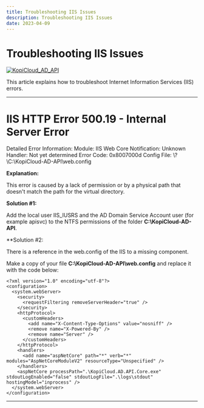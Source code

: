 ```yaml
---
title: Troubleshooting IIS Issues
description: Troubleshooting IIS Issues
date: 2023-04-09
---
```


# Troubleshooting IIS Issues
[![KopiCloud_AD_API](https://img.shields.io/badge/kopiCloud_ad-v1.0+-blueviolet.svg)](https://www.kopicloud-ad-api.com)

This article explains how to troubleshoot Internet Information Services (IIS) errors.

----

# IIS HTTP Error 500.19 - Internal Server Error

Detailed Error Information:
Module: IIS Web Core
Notification: Unknown
Handler: Not yet determined
Error Code: 0x8007000d
Config File: \\?\C:\KopiCloud-AD-API\web.config

**Explanation:**

This error is caused by a lack of permission or by a physical path that doesn't match the path for the virtual directory.

**Solution #1:**

Add the local user IIS_IUSRS and the AD Domain Service Account user (for example apisvc) to the NTFS permissions of the folder **C:\KopiCloud-AD-API**.


**Solution #2:

There is a reference in the web.config of the IIS to a missing component.

Make a copy of your file **C:\KopiCloud-AD-API\web.config** and replace it with the code below:

```
<?xml version="1.0" encoding="utf-8"?>
<configuration>
  <system.webServer>
    <security>
      <requestFiltering removeServerHeader="true" />
    </security>
    <httpProtocol>
      <customHeaders>
        <add name="X-Content-Type-Options" value="nosniff" />
        <remove name="X-Powered-By" />
        <remove name="Server" />
      </customHeaders>
    </httpProtocol>
    <handlers>
      <add name="aspNetCore" path="*" verb="*" modules="AspNetCoreModuleV2" resourceType="Unspecified" />
    </handlers>
    <aspNetCore processPath=".\KopiCloud.AD.API.Core.exe" stdoutLogEnabled="false" stdoutLogFile=".\logs\stdout" hostingModel="inprocess" />
  </system.webServer>
</configuration>
```

----


